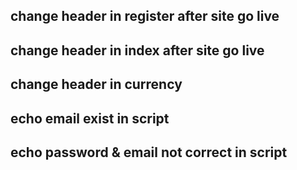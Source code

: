 ## change header in register after  site go live
## change header in index after  site go live
## change header in currency 
## echo email exist in script
## echo password & email not correct in script



